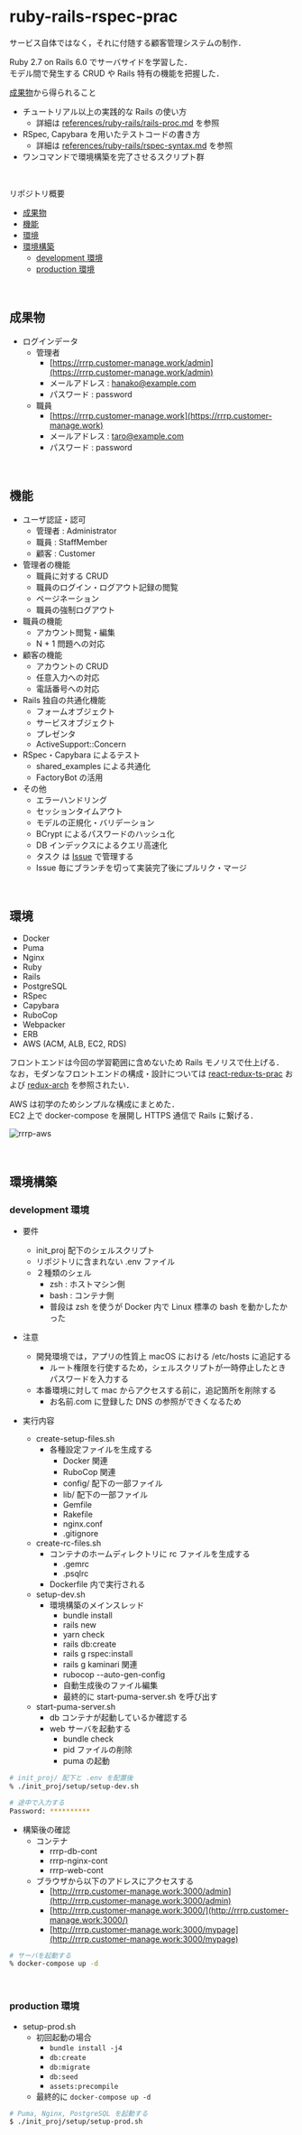 # ruby-rails-rspec-prac

サービス自体ではなく，それに付随する顧客管理システムの制作．

Ruby 2.7 on Rails 6.0 でサーバサイドを学習した．  
モデル間で発生する CRUD や Rails 特有の機能を把握した．

[成果物](#成果物)から得られること

- チュートリアル以上の実践的な Rails の使い方
  - 詳細は [references/ruby-rails/rails-proc.md](https://github.com/krtsato/references/blob/master/ruby-rails/rails-proc.md) を参照
- RSpec, Capybara を用いたテストコードの書き方
  - 詳細は [references/ruby-rails/rspec-syntax.md](https://github.com/krtsato/references/blob/master/ruby-rails/rspec-syntax.md) を参照
- ワンコマンドで環境構築を完了させるスクリプト群

<br>

リポジトリ概要

- [成果物](#成果物)
- [機能](#機能)
- [環境](#環境)
- [環境構築](#環境構築)
  - [development 環境](#development-環境)
  - [production 環境](#production-環境)

<br>

## 成果物

- ログインデータ
  - 管理者
    - [https://rrrp.customer-manage.work/admin](https://rrrp.customer-manage.work/admin)
    - メールアドレス : hanako@example.com
    - パスワード : password
  - 職員
    - [https://rrrp.customer-manage.work](https://rrrp.customer-manage.work)
    - メールアドレス : taro@example.com
    - パスワード : password

<br>

## 機能

- ユーザ認証・認可
  - 管理者 : Administrator
  - 職員 : StaffMember
  - 顧客 : Customer
- 管理者の機能
  - 職員に対する CRUD
  - 職員のログイン・ログアウト記録の閲覧
  - ページネーション
  - 職員の強制ログアウト
- 職員の機能
  - アカウント閲覧・編集
  - N + 1 問題への対応
- 顧客の機能
  - アカウントの CRUD
  - 任意入力への対応
  - 電話番号への対応
- Rails 独自の共通化機能
  - フォームオブジェクト
  - サービスオブジェクト
  - プレゼンタ
  - ActiveSupport::Concern
- RSpec・Capybara によるテスト
  - shared_examples による共通化
  - FactoryBot の活用
- その他
  - エラーハンドリング
  - セッションタイムアウト
  - モデルの正規化・バリデーション
  - BCrypt によるパスワードのハッシュ化
  - DB インデックスによるクエリ高速化
  - タスク は [Issue](https://github.com/krtsato/ruby-rails-rspec-prac/issues) で管理する
  - Issue 毎にブランチを切って実装完了後にプルリク・マージ

<br>

## 環境

- Docker
- Puma
- Nginx
- Ruby
- Rails
- PostgreSQL
- RSpec
- Capybara
- RuboCop
- Webpacker
- ERB
- AWS (ACM, ALB, EC2, RDS)

フロントエンドは今回の学習範囲に含めないため Rails モノリスで仕上げる．  
なお，モダンなフロントエンドの構成・設計については [react-redux-ts-prac](https://github.com/krtsato/react-redux-ts-prac) および [redux-arch](https://github.com/krtsato/references/blob/master/react-redux-ts/redux-arch.md) を参照されたい．

AWS は初学のためシンプルな構成にまとめた．  
EC2 上で docker-compose を展開し HTTPS 通信で Rails に繋げる．

![rrrp-aws](https://user-images.githubusercontent.com/32429977/83172936-48905f00-a153-11ea-8daf-7a48cbe038a5.png)

<br>

## 環境構築

### development 環境

- 要件
  - init_proj 配下のシェルスクリプト
  - リポジトリに含まれない .env ファイル
  - ２種類のシェル
    - zsh : ホストマシン側
    - bash : コンテナ側
    - 普段は zsh を使うが Docker 内で Linux 標準の bash を動かしたかった

- 注意
  - 開発環境では，アプリの性質上 macOS における /etc/hosts に追記する
    - ルート権限を行使するため，シェルスクリプトが一時停止したときパスワードを入力する
  - 本番環境に対して mac からアクセスする前に，追記箇所を削除する
    - お名前.com に登録した DNS の参照ができくなるため

- 実行内容
  - create-setup-files.sh
    - 各種設定ファイルを生成する
      - Docker 関連
      - RuboCop 関連
      - config/ 配下の一部ファイル
      - lib/ 配下の一部ファイル
      - Gemfile
      - Rakefile
      - nginx.conf
      - .gitignore
  - create-rc-files.sh
    - コンテナのホームディレクトリに rc ファイルを生成する
      - .gemrc
      - .psqlrc
    - Dockerfile 内で実行される
  - setup-dev.sh
    - 環境構築のメインスレッド
      - bundle install
      - rails new
      - yarn check
      - rails db:create
      - rails g rspec:install
      - rails g kaminari 関連
      - rubocop --auto-gen-config
      - 自動生成後のファイル編集
      - 最終的に start-puma-server.sh を呼び出す
  - start-puma-server.sh
    - db コンテナが起動しているか確認する
    - web サーバを起動する
      - bundle check
      - pid ファイルの削除
      - puma の起動

```zsh
# init_proj/ 配下と .env を配置後
% ./init_proj/setup/setup-dev.sh

# 途中で入力する
Password: **********
```

- 構築後の確認
  - コンテナ
    - rrrp-db-cont
    - rrrp-nginx-cont
    - rrrp-web-cont
  - ブラウザから以下のアドレスにアクセスする
    - [http://rrrp.customer-manage.work:3000/admin](http://rrrp.customer-manage.work:3000/admin)
    - [http://rrrp.customer-manage.work:3000/](http://rrrp.customer-manage.work:3000/)
    - [http://rrrp.customer-manage.work:3000/mypage](http://rrrp.customer-manage.work:3000/mypage)

```zsh
# サーバを起動する
% docker-compose up -d
```

<br>

### production 環境

- setup-prod.sh
  - 初回起動の場合
    - `bundle install -j4`
    - `db:create`
    - `db:migrate`
    - `db:seed`
    - `assets:precompile`
  - 最終的に `docker-compose up -d`

```zsh
# Puma, Nginx, PostgreSQL を起動する
$ ./init_proj/setup/setup-prod.sh
```
